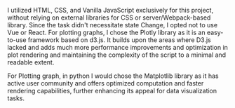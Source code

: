 I utilized HTML, CSS, and Vanilla JavaScript exclusively for this project, without relying on external libraries for CSS or server/Webpack-based library. 
Since the task didn't necessitate state Change, I opted not to use Vue or React. 
For plotting graphs, I chose the Plotly library as it is an easy-to-use framework based on d3.js. 
It builds upon the areas where D3.js lacked and adds much more performance improvements and optimization in plot rendering and maintaining the complexity of the script to a minimal and readable extent.

For Plotting graph, in python I would chose the Matplotlib library as it has active user community 
and offers optimized computation and faster rendering capabilities, further enhancing its appeal for data visualization tasks. 
